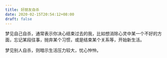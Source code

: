 ```yaml
---
title: 好朋友自杀
date: 2020-02-15T20:54:12+08:00
draft: false
---
```


梦见自己自杀，通常表示你决心结束过去的我，比如想消除心灵中某一个不好的方面，忘记某段往事，抛弃某个习惯，或是结束某个关系等，开始新生活。

梦见别人自杀，则暗示生活压力较大，忧心忡忡。


